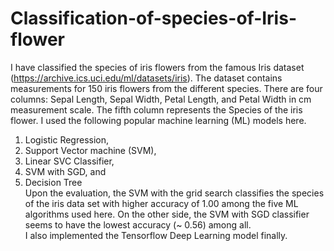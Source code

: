 # Classification-of-species-of-Iris-flower
I have classified the species of iris flowers from the famous Iris dataset (https://archive.ics.uci.edu/ml/datasets/iris). The dataset contains measurements for 150 iris flowers from the different species. There are four columns: Sepal Length, Sepal Width, Petal Length, and Petal Width in cm measurement scale. The fifth column represents the Species of the iris flower. I used the following popular machine learning (ML) models here.
1. Logistic Regression, 
2. Support Vector machine (SVM), 
3. Linear SVC Classifier,
4. SVM with SGD, and 
5. Decision Tree \
Upon the evaluation, the SVM with the grid search classifies the species of the iris data set with higher accuracy of 1.00 among the five ML algorithms used here. On the other side, the SVM with SGD classifier seems to have the lowest accuracy (~ 0.56) among all. \
I also implemented the Tensorflow Deep Learning model finally. 
